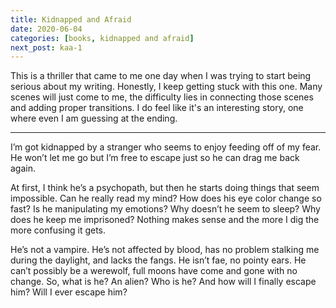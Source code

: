 ```yaml
---
title: Kidnapped and Afraid
date: 2020-06-04
categories: [books, kidnapped and afraid]
next_post: kaa-1
---
```

This is a thriller that came to me one day when I was trying to start being serious about my writing. Honestly, I keep getting stuck with this one. Many scenes will just come to me, the difficulty lies in connecting those scenes and adding proper transitions. I do feel like it's an interesting story, one where even I am guessing at the ending.
<!-- more -->
---

I’m got kidnapped by a stranger who seems to enjoy feeding off of my fear. He won’t let me go but I’m free to escape just so he can drag me back again.

At first, I think he’s a psychopath, but then he starts doing things that seem impossible. Can he really read my mind? How does his eye color change so fast? Is he manipulating my emotions? Why doesn’t he seem to sleep? Why does he keep me imprisoned? Nothing makes sense and the more I dig the more confusing it gets.

He’s not a vampire. He’s not affected by blood, has no problem stalking me during the daylight, and lacks the fangs. He isn’t fae, no pointy ears. He can’t possibly be a werewolf, full moons have come and gone with no change. So, what is he? An alien? Who is he? And how will I finally escape him? Will I ever escape him?
